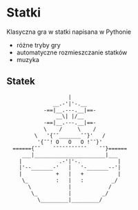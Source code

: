 # Statki

Klasyczna gra w statki napisana w Pythonie

- różne tryby gry
- automatyczne rozmieszczanie statków
- muzyka

## Statek

```txt
                    |
               __.-'|'-.__
            -==|__.---.__|==-
                __\| |/__
            -==|__.---.__|==-
            \    /     \    /
         \   '{¯¯_______¯¯}'   /
          '{¯¯! O   O   O !¯¯}'
  ======{¯¯    ¯¯¯¯¯¯¯¯¯¯¯    ¯¯}======
     ___|_______________________|___
    |            .-'|'-.            |
    |'--_______-'   |   '-_______--'|
    |           +   |   +           |
     \_         :   |   :         _/
       \            |            /
        \_          |          _/
          \_________|_________/
```
